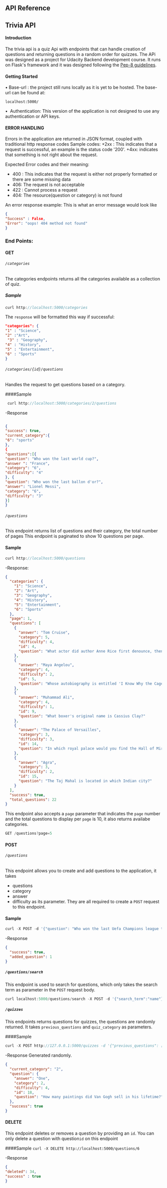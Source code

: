 ## API Reference

## Trivia API

#### Introduction

The trivia api is a quiz Api with endpoints that can handle creation of questions and returning questions in a random order for quizzes. The APi was designed as a project for Udacity Backend development course. It runs on Flask's framework and it was designed following the [Pep-8 guidelines](https://peps.python.org/pep-0008/).

#### Getting Started

• Base-url : the project still runs locally as it is yet to be hosted. The base-url can be found at:

`localhost:5000/`

•  Authentication: This version of the application is not designed to use any authentication or API keys.

#### ERROR HANDLING

Errors in the application are returned in JSON format, coupled with traditional http response codes
Sample codes:
+2xx : This indicates that a request is successful, an example is the status code '200'.
+4xx: indicates that something is not right about the request.

Expected Error codes and their meaning:

- 400 : This indicates that the request is either not properly formatted or there are some missing data
- 406: The request is not acceptable
- 422 : Cannot process a request
- 404: The resource(question or category) is not found

An error response example:
This is what an error message would look like

```json
{
"Success" : False,
"Error": "oops! 404 method not found"
}
```

### End Points:

#### GET

###### `/categories`

The categories endpoints returns all the categories available as a collection of quiz.

##### Sample

```javascript
curl http://localhost:5000/categories
```

The `response` will be formatted this way if successful:

```json
"categories": {
"1" : "Science",
"2" :"Art",
 "3" : "Geography",
"4" : "History",
"5" : "Entertainment",
"6" : "Sports"
}
```

###### `/categories/{id}/questions`

Handles the request to get questions based on a category.

####Sample

```javascript
 curl http://localhost:5000/categories/2/questions
```

-Response

```Json

{
"success": true,
"current_category":{
"6": "sports"
},
{
"questions":[{
"question": "Who won the last world cup?",
"answer ": "France",
"category": "6",
"difficulty": "4"
}, {
"question": "Who won the last ballon d'or?",
"answer": "Lionel Messi",
"category": "6",
"difficulty": "3"
}]
}
```

###### `/questions`

This endpoint returns list of questions and their category, the total number of pages
This endpoint is paginated to show 10 questions per page.

#### Sample

```javascript
curl http://localhost:5000/questions
```

-Response:

```json
{
  "categories": {
    "1": "Science",
    "2": "Art",
    "3": "Geography",
    "4": "History",
    "5": "Entertainment",
    "6": "Sports"
  },
  "page": 1,
  "questions": [
    {
      "answer": "Tom Cruise",
      "category": 5,
      "difficulty": 4,
      "id": 4,
      "question": "What actor did author Anne Rice first denounce, then praise in the role of her beloved Lestat?"
    },
    {
      "answer": "Maya Angelou",
      "category": 4,
      "difficulty": 2,
      "id": 5,
      "question": "Whose autobiography is entitled 'I Know Why the Caged Bird Sings'?"
    },
    {
      "answer": "Muhammad Ali",
      "category": 4,
      "difficulty": 1,
      "id": 9,
      "question": "What boxer's original name is Cassius Clay?"
    },
    {
      "answer": "The Palace of Versailles",
      "category": 3,
      "difficulty": 3,
      "id": 14,
      "question": "In which royal palace would you find the Hall of Mirrors?"
    },
    {
      "answer": "Agra",
      "category": 3,
      "difficulty": 2,
      "id": 15,
      "question": "The Taj Mahal is located in which Indian city?"
    }
  ],
  "success": true,
  "total_questions": 22
}
```

This endpoint also accepts a `page` parameter that indicates the `page` number and the total questions to display per `page` is 10, it also returns availabe categories.

```javascript
GET /questions?page=5
```

#### POST

###### `/questions`

This endpoint allows you to create and add questions to the application, it takes

- questions
- category
- answer
- difficulty
  as its parameter.
  They are all required to create a `POST` request to this endpoint.

#### Sample

```javascript
curl -X POST -d '{"question": "Who won the last Uefa Champions league title?", "answer": "Real Madrid", "category": "6", "difficulty":"2"}' localhost:5000/questions -H "Content-Type: application/json"
```

-Response

```json
{
  "success": true,
  "added_question": 1
}
```

##### `/questions/search`

This endpoint is used to search for questions, which only takes the search term as parameter in the `POST` request body.

```javascript
curl localhost:5000/questions/search -X POST -d '{"search_term":"name"}'
```

##### `/quizzes`

This endpoints returns questions for quizzes, the questions are randomly returned. It takes `previous_questions` and `quiz_category` as parameters.

####Sample

```javascript
curl -X POST http://127.0.0.1:5000/quizzes -d '{"previous_questions": [], "quiz_category": {"type": "click","id": "0" }}'
```

-Response
Generated randomly.

```json
{
  "current_category": "2",
  "question": {
    "answer": "One",
    "category": 2,
    "difficulty": 4,
    "id": 18,
    "question": "How many paintings did Van Gogh sell in his lifetime?"
  },
  "success": true
}
```

#### DELETE

This endpoint deletes or removes a question by providing an `id`. You can only delete a question with question`id` on this endpoint

####Sample
`curl -X DELETE http://localhost:5000/questions/6`

-Response

```Json
{
"deleted": 34,
"success" : true
}
```

